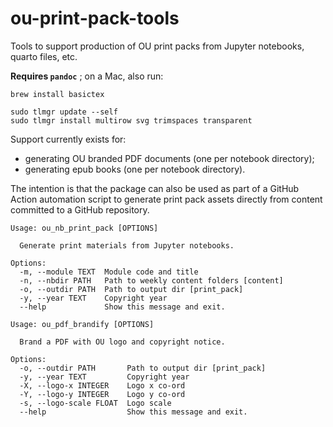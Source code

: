# ou-print-pack-tools

Tools to support production of OU print packs from Jupyter notebooks, quarto files, etc.

__Requires `pandoc`__ ;  on a Mac, also run:

```
brew install basictex

sudo tlmgr update --self
sudo tlmgr install multirow svg trimspaces transparent
```

Support currently exists for:

- generating OU branded PDF documents (one per notebook directory);
- generating epub books (one per notebook directory).

The intention is that the package can also be used as part of a GitHub Action automation script to generate print pack assets directly from content committed to a GitHub repository.

```text
Usage: ou_nb_print_pack [OPTIONS]

  Generate print materials from Jupyter notebooks.

Options:
  -m, --module TEXT  Module code and title
  -n, --nbdir PATH   Path to weekly content folders [content]
  -o, --outdir PATH  Path to output dir [print_pack]
  -y, --year TEXT    Copyright year
  --help             Show this message and exit.
```

```text
Usage: ou_pdf_brandify [OPTIONS]

  Brand a PDF with OU logo and copyright notice.

Options:
  -o, --outdir PATH       Path to output dir [print_pack]
  -y, --year TEXT         Copyright year
  -X, --logo-x INTEGER    Logo x co-ord
  -Y, --logo-y INTEGER    Logo y co-ord
  -s, --logo-scale FLOAT  Logo scale
  --help                  Show this message and exit.
```
